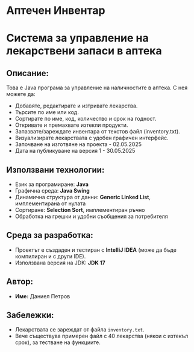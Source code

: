 # Аптечен Инвентар
Система за управление на лекарствени запаси в аптека
=====================================================

Описание:
---------
Това е Java програма за управление на наличностите в аптека. С нея можете да:

- Добавяте, редактирате и изтривате лекарства.
- Търсите по име или код.
- Сортирате по име, код, количество и срок на годност.
- Откривате и премахвате изтекли продукти.
- Запазвате/зареждате инвентара от текстов файл (inventory.txt).
- Визуализирате лекарствата с удобен графичен интерфейс.
- Започване на изготвяне на проекта - 02.05.2025
- Дата на публикуване на версия 1 - 30.05.2025

Използвани технологии:
-----------------------
- Език за програмиране: **Java**
- Графична среда: **Java Swing**
- Динамична структура от данни: **Generic Linked List**, имплементирана от нулата
- Сортиране: **Selection Sort**, имплементиран ръчно
- Обработка на грешки и удобни съобщения за потребителя

Среда за разработка:
---------------------
- Проектът е създаден и тестиран с **IntelliJ IDEA** (може да бъде компилиран и с други IDE).
- Използвана версия на JDK: **JDK 17**

Автор:
-------
- **Име:** Даниел Петров
  
Забележки:
----------
- Лекарствата се зареждат от файла `inventory.txt`.
- Вече съществува примерен файл с 40 лекарства (някои с изтекъл срок), за тестване на функциите.

